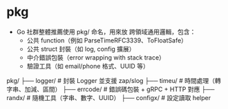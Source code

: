 # pkg

- Go 社群整體推薦使用 pkg/ 命名，用來放 跨領域通用邏輯，包含：
    - 公共 function（例如 ParseTimeRFC3339、ToFloatSafe）
    - 公共 struct 封裝（如 log, config 擴展）
    - 中介錯誤包裝（error wrapping with stack trace）
    - 驗證工具（如 email/phone 格式、UUID 等）

pkg/
├── logger/         # 封裝 Logger 並支援 zap/slog
├── timeu/          # 時間處理（轉字串、加減、區間）
├── errcode/        # 錯誤碼包裝 + gRPC + HTTP 對應
├── randx/          # 隨機工具（字串、數字、UUID）
├── configx/        # 設定讀取 helper
